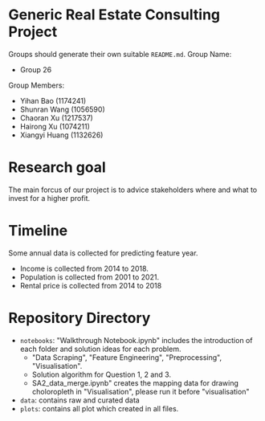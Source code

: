# Generic Real Estate Consulting Project
Groups should generate their own suitable `README.md`.
Group Name:  
- Group 26

Group Members:  
- Yihan Bao (1174241)
- Shunran Wang (1056590)
- Chaoran Xu (1217537)
- Hairong Xu (1074211)
- Xiangyi Huang (1132626)

# Research goal 
The main forcus of our project is to advice stakeholders where and what to invest for a higher profit.

# Timeline 
Some annual data is collected for predicting feature year.  
- Income is collected from 2014 to 2018.
- Population is collected from 2001 to 2021.
- Rental price is collected from 2014 to 2018

# Repository Directory
- `notebooks`: "Walkthrough Notebook.ipynb" includes the introduction of each folder and solution ideas for each problem.  
  - "Data Scraping", "Feature Engineering", "Preprocessing", "Visualisation". 
  - Solution algorithm for Question 1, 2 and 3.  
  - SA2_data_merge.ipynb" creates the mapping data for drawing choloropleth in "Visualisation", please run it before "visualisation"  
- `data`: contains raw and curated data
- `plots`: contains all plot which created in all files. 
